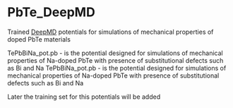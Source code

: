 # PbTe_DeepMD
Trained [DeepMD](https://github.com/deepmodeling/deepmd-kit) potentials for simulations of mechanical properties of doped PbTe materials

TePbBiNa_pot.pb - is the potential designed for simulations of mechanical properties of Na-doped PbTe with presence of substitutional defects such as Bi and Na
TePbBiNa_pot.pb - is the potential designed for simulations of mechanical properties of Na-doped PbTe with presence of substitutional defects such as Bi and Na


Later the training set for this potentials will be added
